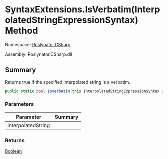 # SyntaxExtensions\.IsVerbatim\(InterpolatedStringExpressionSyntax\) Method

Namespace: [Roslynator.CSharp](../../README.md)

Assembly: Roslynator\.CSharp\.dll

## Summary

Returns true if the specified interpolated string is a verbatim\.

```csharp
public static bool IsVerbatim(this InterpolatedStringExpressionSyntax interpolatedString)
```

### Parameters

| Parameter | Summary |
| --------- | ------- |
| interpolatedString | |

### Returns

[Boolean](https://docs.microsoft.com/en-us/dotnet/api/system.boolean)




